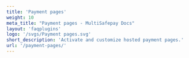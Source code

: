 ```yaml
---
title: 'Payment pages'
weight: 10
meta_title: "Payment pages - MultiSafepay Docs"
layout: 'faqplugins'
logo: '/svgs/Payment pages.svg'
short_description: 'Activate and customize hosted payment pages.'
url: '/payment-pages/'
---
```

